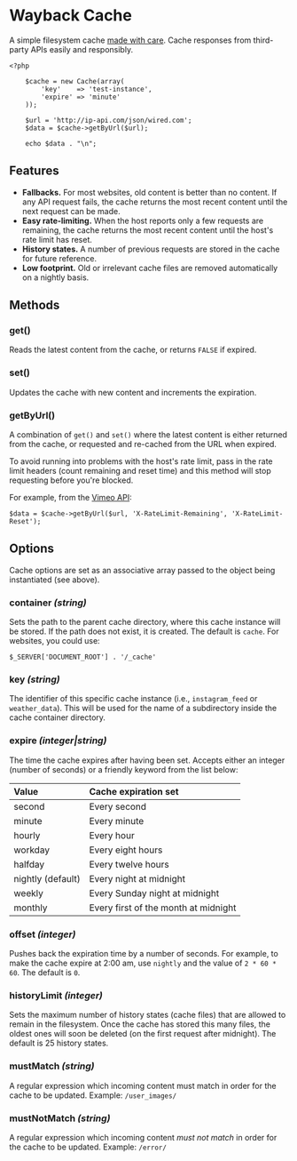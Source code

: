 Wayback Cache
=============

A simple filesystem cache [made with care](http://chrisullyott.com/blog/2014-11-24-wayback-cache/). Cache responses from third-party APIs easily and responsibly.

```
<?php

    $cache = new Cache(array(
        'key'    => 'test-instance',
        'expire' => 'minute'
    ));

    $url = 'http://ip-api.com/json/wired.com';
    $data = $cache->getByUrl($url);

    echo $data . "\n";

```

Features
--------

- **Fallbacks.** For most websites, old content is better than no content. If any API request fails, the cache returns the most recent content until the next request can be made.
- **Easy rate-limiting.** When the host reports only a few requests are remaining, the cache returns the most recent content until the host's rate limit has reset.
- **History states.** A number of previous requests are stored in the cache for future reference.
- **Low footprint.** Old or irrelevant cache files are removed automatically on a nightly basis.

Methods
-------

### get()

Reads the latest content from the cache, or returns `FALSE` if expired.

### set()

Updates the cache with new content and increments the expiration.

### getByUrl()

A combination of `get()` and `set()` where the latest content is either returned from the cache, or requested and re-cached from the URL when expired.

To avoid running into problems with the host's rate limit, pass in the rate limit headers (count remaining and reset time) and this method will stop requesting before you're blocked.

For example, from the [Vimeo API](https://developer.vimeo.com/guidelines/rate-limiting):

```
$data = $cache->getByUrl($url, 'X-RateLimit-Remaining', 'X-RateLimit-Reset');
```

Options
-------

Cache options are set as an associative array passed to the object being instantiated (see above).

### container _(string)_

Sets the path to the parent cache directory, where this cache instance will be stored. If the path does not exist, it is created. The default is `cache`. For websites, you could use:

```
$_SERVER['DOCUMENT_ROOT'] . '/_cache'
```

### key _(string)_

The identifier of this specific cache instance (i.e., `instagram_feed` or `weather_data`). This will be used for the name of a subdirectory inside the cache container directory.

### expire _(integer|string)_

The time the cache expires after having been set. Accepts either an integer (number of seconds) or a friendly keyword from the list below:

Value              | Cache expiration set
:----------        | :-----------
second             | Every second
minute             | Every minute
hourly             | Every hour
workday            | Every eight hours
halfday            | Every twelve hours
nightly (default)  | Every night at midnight
weekly             | Every Sunday night at midnight
monthly            | Every first of the month at midnight

### offset _(integer)_

Pushes back the expiration time by a number of seconds. For example, to make the cache expire at 2:00 am, use `nightly` and the value of `2 * 60 * 60`. The default is `0`.

### historyLimit _(integer)_

Sets the maximum number of history states (cache files) that are allowed to remain in the filesystem. Once the cache has stored this many files, the oldest ones will soon be deleted (on the first request after midnight). The default is 25 history states.

### mustMatch _(string)_

A regular expression which incoming content must match in order for the cache to be updated. Example: `/user_images/`

### mustNotMatch _(string)_

A regular expression which incoming content _must not match_ in order for the cache to be updated. Example: `/error/`
